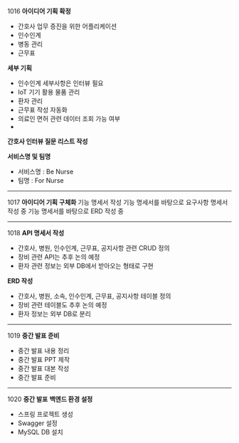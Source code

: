 1016
**아이디어 기획 확정**
- 간호사 업무 증진을 위한 어플리케이션
 - 인수인계
 - 병동 관리
 - 근무표

**세부 기획**
- 인수인계 세부사항은 인터뷰 필요
- IoT 기기 활용 물품 관리
- 환자 관리
- 근무표 작성 자동화
- 의료인 면허 관련 데이터 조회 가능 여부
- 

**간호사 인터뷰 질문 리스트 작성**

**서비스명 및 팀명**
- 서비스명 : Be Nurse
- 팀명 : For Nurse

---

1017
**아이디어 기획 구체화**
기능 명세서 작성
기능 명세서를 바탕으로 요구사항 명세서 작성 중
기능 명세서를 바탕으로 ERD 작성 중

---

1018
**API 명세서 작성**
- 간호사, 병원, 인수인계, 근무표, 공지사항 관련 CRUD 정의
- 장비 관련 API는 추후 논의 예정
- 환자 관련 정보는 외부 DB에서 받아오는 형태로 구현

**ERD 작성**
- 간호사, 병원, 소속, 인수인계, 근무표, 공지사항 테이블 정의
- 장비 관련 테이블도 추후 논의 예정
- 환자 정보는 외부 DB로 분리

---

1019
**중간 발표 준비**
- 중간 발표 내용 정리
- 중간 발표 PPT 제작
- 중간 발표 대본 작성
- 중간 발표 준비

---

1020
**중간 발표**
**백엔드 환경 설정**
- 스프링 프로젝트 생성
- Swagger 설정
- MySQL DB 설치